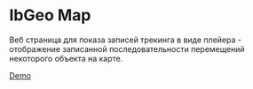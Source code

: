 # IbGeo Map

Веб страница для показа записей трекинга в виде плейера - отображение записанной последовательности перемещений некоторого объекта на карте.

<a href="http://shorinamaria.github.io/GeoMap/">Demo</a>
